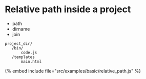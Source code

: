 # Relative path inside a project

* path
* dirname
* join


```
project_dir/
   /bin/
       code.js
   /templates
       main.html
```

{% embed include file="src/examples/basic/relative_path.js" %}


